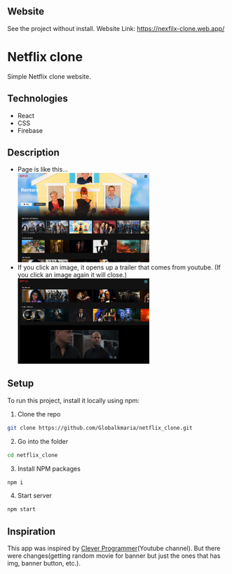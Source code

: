 ## Website

See the project without install.
Website Link: <https://nexfilx-clone.web.app/>

# Netflix clone

Simple Netflix clone website.

## Technologies

- React
- CSS
- Firebase

## Description

- Page is like this...
  <br/>
  <img src="./src/img/page.png" width="300">
- If you click an image, it opens up a trailer that comes from youtube.
  (If you click an image again it will close.)
  <br/>
  <img src="./src/img/trailer.png" width="300">

## Setup

To run this project, install it locally using npm:

1. Clone the repo

```bash
git clone https://github.com/Globalkmaria/netflix_clone.git
```

2. Go into the folder

```bash
cd netflix_clone
```

3. Install NPM packages

```bash
npm i
```

4. Start server

```bash
npm start
```

## Inspiration

This app was inspired by [Clever Programmer](https://youtu.be/XtMThy8QKqU)(Youtube channel). But there were changes(getting random movie for banner but just the ones that has img, banner button, etc.).
